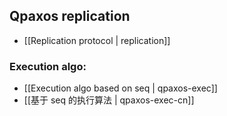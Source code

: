 ## Qpaxos replication

- [[Replication protocol | replication]]

### Execution algo:

- [[Execution algo based on seq | qpaxos-exec]]
- [[基于 seq 的执行算法 | qpaxos-exec-cn]]
